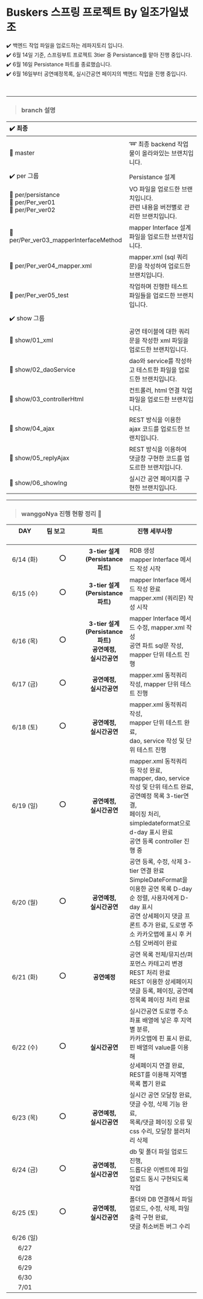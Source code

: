 # Buskers 스프링 프로젝트 By 일조가일냈조 

  ✔️ 백엔드 작업 파일을 업로드하는 레파지토리 입니다. <br>
  ✔️ 6월 14일 기준, 스프링부트 프로젝트 3tier 중 Persistance를 맡아 진행 중입니다. <br>
  ✔️ 6월 16일 Persistance 파트를 종료했습니다. <br> 
  ✔️ 6월 16일부터 공연예정목록, 실시간공연 페이지의 백엔드 작업을 진행 중입니다. <br>
  
  <br>
  
*********
> ### <b> branch 설명 </b>
#### 

|✔️ 최종|    |
| :------ | ------ |
|    |    |
|🌵 master|➿ 최종 backend 작업물이 올라와있는 브랜치입니다.|
|    |    |
|✔️ per 그룹| Persistance 설계 |
|🌵 per/persistance <br> 🌵 per/Per_ver01 <br> 🌵 per/Per_ver02 <br> | VO 파일을 업로드한 브랜치입니다. <br> 관련 내용을 버전별로 관리한 브랜치입니다. |
|🌵 per/Per_ver03_mapperInterfaceMethod | mapper Interface 설계 파일을 업로드한 브랜치입니다. |
|🌵 per/Per_ver04_mapper.xml| mapper.xml (sql 쿼리문)을 작성하여 업로드한 브랜치입니다. |
|🌵 per/Per_ver05_test| 작업하며 진행한 테스트 파일들을 업로드한 브랜치입니다. |
|||
|✔️ show 그룹|    |
|🌵 show/01_xml| 공연 테이블에 대한 쿼리문을 작성한 xml 파일을 업로드한 브랜치입니다. |
|🌵 show/02_daoService| dao와 service를 작성하고 테스트한 파일을 업로드한 브랜치입니다. |
|🌵 show/03_controllerHtml| 컨트롤러, html 연결 작업 파일을 업로드한 브랜치입니다. |
|🌵 show/04_ajax| REST 방식을 이용한 ajax 코드를 업로드한 브랜치입니다. |
|🌵 show/05_replyAjax| REST 방식을 이용하여 댓글창 구현한 코드를 업도르한 브랜치입니다. |
|🌵 show/06_showIng| 실시간 공연 페이지를 구현한 브랜치입니다. |

*********
> ### <b> wanggoNya 진행 현황 정리 💭 </b>

| DAY      | 팀 보고         | 파트         | 진행 세부사항         |
| :------: | :------: | :------: |------------------------- |
| 6/14 (화) | ⭕ | <b>3-tier 설계 <br> (Persistance 파트)</b> | RDB 생성 <br> mapper Interface 메서드 작성 시작 |
| 6/15 (수) | ⭕ | <b>3-tier 설계 <br> (Persistance 파트)</b> | mapper Interface 메서드 작성 완료 <br> mapper.xml (쿼리문) 작성 시작 |
| 6/16 (목) | ⭕ | <b>3-tier 설계 <br> (Persistance 파트)</b><br><b>공연예정,  <br> 실시간공연</b> | mapper Interface 메서드 수정, mapper.xml 작성 <br> 공연 파트 sql문 작성, mapper 단위 테스트 진행 |
| 6/17 (금) | ⭕ | <b>공연예정, <br>  실시간공연</b> | mapper.xml 동적쿼리 작성, mapper 단위 테스트 진행 |
| 6/18 (토) | ⭕ | <b>공연예정,  <br> 실시간공연</b> | mapper.xml 동적쿼리 작성, <br> mapper 단위 테스트 완료, <br> dao, service 작성 및 단위 테스트 진행 |
| 6/19 (일) | ⭕ | <b>공연예정, <br>  실시간공연</b> | mapper.xml 동적쿼리 등 작성 완료, <br> mapper, dao, service 작성 및 단위 테스트 완료, 공연예정 목록 3-tier연결,  <br> 페이징 처리, simpledateformat으로 d-day 표시 완료 <br> 공연 등록 controller 진행 중 |
| 6/20 (월) | ⭕ | <b>공연예정, <br>  실시간공연</b> | 공연 등록, 수정, 삭제 3-tier 연결 완료 <br> SimpleDateFormat을 이용한 공연 목록 D-day 순 정렬, 사용자에게 D-day 표시 <br> 공연 상세페이지 댓글 프론트 추가 완료, 도로명 주소 카카오맵에 표시 후 커스텀 오버레이 완료 <br>  |
| 6/21 (화) | ⭕ | <b>공연예정</b> | 공연 목록 전체/뮤지션/퍼포먼스 카테고리 변경 REST 처리 완료 <br> REST 이용한 상세페이지 댓글 등록, 페이징, 공연예정목록 페이징 처리 완료 |
| 6/22 (수) | ⭕ | <b>실시간공연</b> | 실시간공연 도로명 주소 좌표 배열에 넣은 후 지역별 분류, <br> 카카오맵에 핀 표시 완료, 핀 배열의 value를 이용해 <br> 상세페이지 연결 완료, REST를 이용해 지역별 목록 뽑기 완료 |
| 6/23 (목) | ⭕ | <b>공연예정, <br>  실시간공연</b> | 실시간 공연 모달창 완료, 댓글 수정, 삭제 기능 완료, <br> 목록/댓글 페이징 오류 및 css 수리, 모달창 블러처리 삭제 |
| 6/24 (금) | ⭕ | <b>공연예정, <br>  실시간공연</b> | db 및 폴더 파일 업로드 진행, <br> 드롭다운 이벤트에 파일 업로드 동시 구현되도록 작업 |
| 6/25 (토) | ⭕ | <b>공연예정, <br>  실시간공연</b> | 폴더와 DB 연결해서 파일 업로드, 수정, 삭제, 파일 출력 구현 완료, <br> 댓글 취소버튼 버그 수리 |
| 6/26 (일) |  |  |  |
| 6/27 |  |  |  |
| 6/28 |  |  |  |
| 6/29 |  |  |  |
| 6/30 |  |  |  |
| 7/01 |  |  |  |

